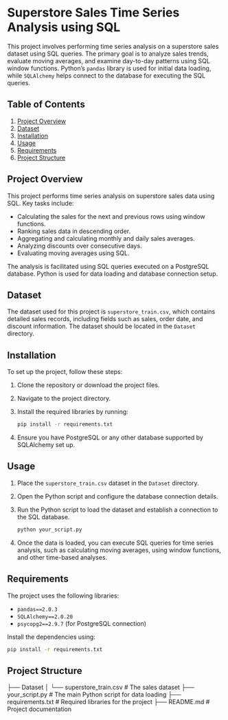 # Superstore Sales Time Series Analysis using SQL

This project involves performing time series analysis on a superstore sales dataset using SQL queries. The primary goal is to analyze sales trends, evaluate moving averages, and examine day-to-day patterns using SQL window functions. Python’s `pandas` library is used for initial data loading, while `SQLAlchemy` helps connect to the database for executing the SQL queries.

## Table of Contents
1. [Project Overview](#project-overview)
2. [Dataset](#dataset)
3. [Installation](#installation)
4. [Usage](#usage)
5. [Requirements](#requirements)
6. [Project Structure](#project-structure)

## Project Overview
This project performs time series analysis on superstore sales data using SQL. Key tasks include:

- Calculating the sales for the next and previous rows using window functions.
- Ranking sales data in descending order.
- Aggregating and calculating monthly and daily sales averages.
- Analyzing discounts over consecutive days.
- Evaluating moving averages using SQL.

The analysis is facilitated using SQL queries executed on a PostgreSQL database. Python is used for data loading and database connection setup.

## Dataset
The dataset used for this project is `superstore_train.csv`, which contains detailed sales records, including fields such as sales, order date, and discount information. The dataset should be located in the `Dataset` directory.

## Installation
To set up the project, follow these steps:

1. Clone the repository or download the project files.
2. Navigate to the project directory.
3. Install the required libraries by running:

    ```bash
    pip install -r requirements.txt
    ```

4. Ensure you have PostgreSQL or any other database supported by SQLAlchemy set up.

## Usage
1. Place the `superstore_train.csv` dataset in the `Dataset` directory.
2. Open the Python script and configure the database connection details.
3. Run the Python script to load the dataset and establish a connection to the SQL database.

    ```bash
    python your_script.py
    ```

4. Once the data is loaded, you can execute SQL queries for time series analysis, such as calculating moving averages, using window functions, and other time-based analyses.

## Requirements

The project uses the following libraries:

- `pandas==2.0.3`
- `SQLAlchemy==2.0.20`
- `psycopg2==2.9.7` (for PostgreSQL connection)

Install the dependencies using:

```bash
pip install -r requirements.txt
```

## Project Structure

├── Dataset
│   └── superstore_train.csv  # The sales dataset
├── your_script.py            # The main Python script for data loading
├── requirements.txt          # Required libraries for the project
├── README.md                 # Project documentation




